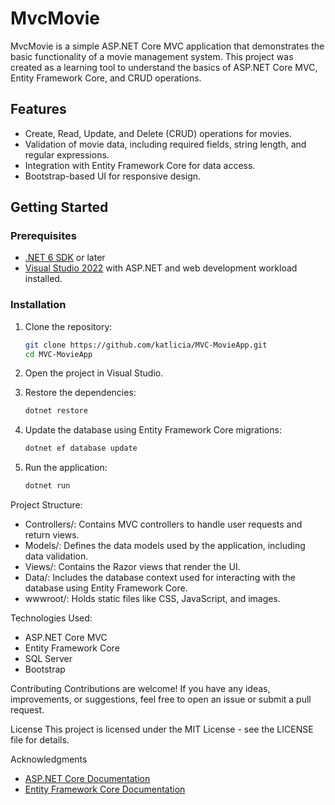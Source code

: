 # MvcMovie

MvcMovie is a simple ASP.NET Core MVC application that demonstrates the basic functionality of a movie management system. This project was created as a learning tool to understand the basics of ASP.NET Core MVC, Entity Framework Core, and CRUD operations.

## Features

- Create, Read, Update, and Delete (CRUD) operations for movies.
- Validation of movie data, including required fields, string length, and regular expressions.
- Integration with Entity Framework Core for data access.
- Bootstrap-based UI for responsive design.

## Getting Started

### Prerequisites

- [.NET 6 SDK](https://dotnet.microsoft.com/download/dotnet/6.0) or later
- [Visual Studio 2022](https://visualstudio.microsoft.com/) with ASP.NET and web development workload installed.

### Installation

1. Clone the repository:

   ```bash
   git clone https://github.com/katlicia/MVC-MovieApp.git
   cd MVC-MovieApp
2. Open the project in Visual Studio.

3. Restore the dependencies:
   ```bash
   dotnet restore
4. Update the database using Entity Framework Core migrations:
   ```bash
   dotnet ef database update
5. Run the application:
   ```bash
   dotnet run
Project Structure:
- Controllers/: Contains MVC controllers to handle user requests and return views.
- Models/: Defines the data models used by the application, including data validation.
- Views/: Contains the Razor views that render the UI.
- Data/: Includes the database context used for interacting with the database using Entity Framework Core.
- wwwroot/: Holds static files like CSS, JavaScript, and images.
  
Technologies Used:
- ASP.NET Core MVC
- Entity Framework Core
- SQL Server
- Bootstrap
  
Contributing
Contributions are welcome! If you have any ideas, improvements, or suggestions, feel free to open an issue or submit a pull request.

License
This project is licensed under the MIT License - see the LICENSE file for details.

Acknowledgments
- [ASP.NET Core Documentation](https://docs.microsoft.com/en-us/aspnet/core)
- [Entity Framework Core Documentation](https://docs.microsoft.com/en-us/ef/core/)


